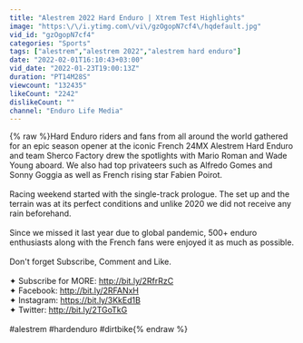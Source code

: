 ```yaml
---
title: "Alestrem 2022 Hard Enduro | Xtrem Test Highlights"
image: "https:\/\/i.ytimg.com\/vi\/gzOgopN7cf4\/hqdefault.jpg"
vid_id: "gzOgopN7cf4"
categories: "Sports"
tags: ["alestrem","alestrem 2022","alestrem hard enduro"]
date: "2022-02-01T16:10:43+03:00"
vid_date: "2022-01-23T19:00:13Z"
duration: "PT14M28S"
viewcount: "132435"
likeCount: "2242"
dislikeCount: ""
channel: "Enduro Life Media"
---
```

{% raw %}Hard Enduro riders and fans from all around the world gathered for an epic season opener at the iconic French 24MX Alestrem Hard Enduro and team Sherco Factory drew the spotlights with Mario Roman and Wade Young aboard. We also had top privateers such as Alfredo Gomes and Sonny Goggia as well as French rising star Fabien Poirot.<br /><br />Racing weekend started with the single-track prologue. The set up and the terrain was at its perfect conditions and unlike 2020 we did not receive any rain beforehand.<br /><br />Since we missed it last year due to global pandemic, 500+ enduro enthusiasts along with the French fans were enjoyed it as much as possible.<br /><br />Don't forget Subscribe, Comment and Like.<br /><br />✦ Subscribe for MORE:  <a rel="nofollow" target="blank" href="http://bit.ly/2RfrRzC">http://bit.ly/2RfrRzC</a><br />✦ Facebook: <a rel="nofollow" target="blank" href="http://bit.ly/2RFANxH">http://bit.ly/2RFANxH</a><br />✦ Instagram: <a rel="nofollow" target="blank" href="https://bit.ly/3KkEd1B">https://bit.ly/3KkEd1B</a><br />✦ Twitter: <a rel="nofollow" target="blank" href="http://bit.ly/2TGoTkG">http://bit.ly/2TGoTkG</a><br /><br />#alestrem #hardenduro #dirtbike{% endraw %}
